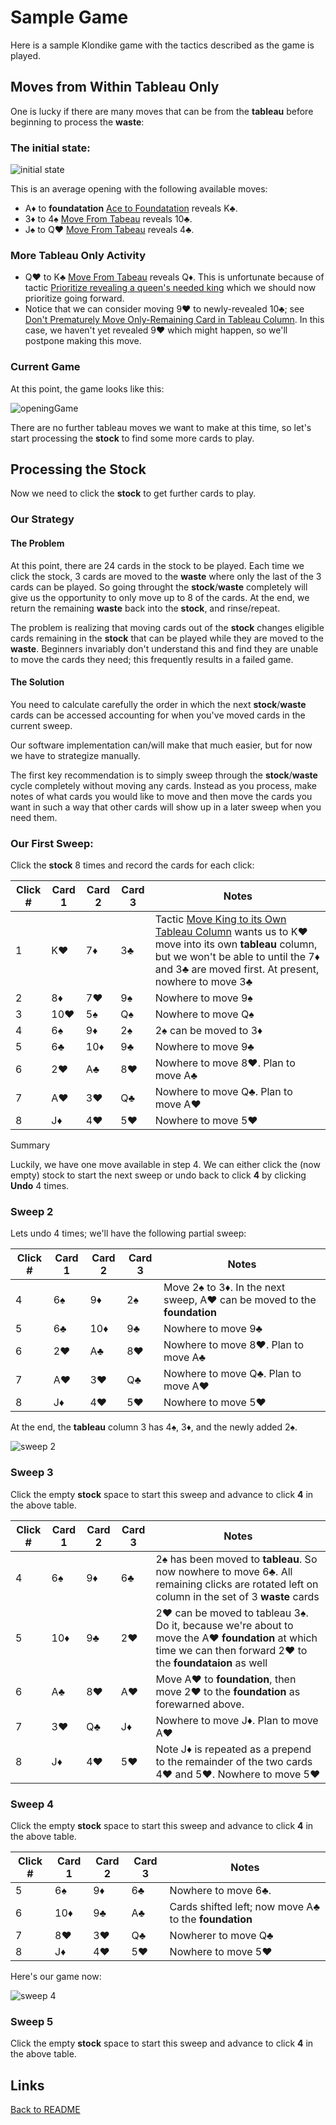 # Sample Game

Here is a sample Klondike game with the tactics described as the game is played.

## Moves from Within Tableau Only

One is lucky if there are many moves that can be from the **tableau** before beginning to process the **waste**:

### The initial state:

![initial state](./imgs/initialGame.png)

This is an average opening with the following available moves:

* A♦️ to **foundatation** [Ace to Foundatation](/docs/tactics.md#ace-to-foundatation) reveals K♣️.
* 3♦️ to 4♠️ [Move From Tabeau](/docs/tactics.md#move-from-tableau) reveals 10♣️.
* J♠️ to Q❤️ [Move From Tabeau](/docs/tactics.md#move-from-tableau) reveals 4♣️.

### More Tableau Only Activity

* Q❤️ to K♣️ [Move From Tabeau](/docs/tactics.md#move-from-tableau) reveals Q♦️.  This is unfortunate because of tactic [Prioritize revealing a queen's needed king]() which we should now prioritize going forward.
* Notice that we can consider moving 9❤️ to newly-revealed 10♣️; see [Don't Prematurely Move Only-Remaining Card in Tableau Column](/docs/tactics.md#dont-prematurely-move-only-remaining-card-in-tableau-column). In this case, we haven't yet revealed 9❤️ which might happen, so we'll postpone making this move.

### Current Game

At this point, the game looks like this:

![openingGame](/docs/imgs/openingMoves.png)

There are no further tableau moves we want to make at this time, so let's start processing the **stock** to find some more cards to play.

## Processing the Stock

Now we need to click the **stock** to get further cards to play.

### Our Strategy

#### The Problem

At this point, there are 24 cards in the stock to be played.  Each time we click the stock, 3 cards are moved to the **waste** where only the last of the 3 cards can be played. So going throught the **stock**/**waste** completely will give us the opportunity to only move up to 8 of the cards.  At the end, we return the remaining **waste** back into the **stock**, and rinse/repeat.

The problem is realizing that moving cards out of the **stock** changes eligible cards remaining in the **stock** that can be played while they are moved to the **waste**.  Beginners invariably don't understand this and find they are unable to move the cards they need; this frequently results in a failed game.

#### The Solution

You need to calculate carefully the order in which the next **stock**/**waste** cards can be accessed accounting for when you've moved cards in the current sweep.

Our software implementation can/will make that much easier, but for now we have to strategize manually.

The first key recommendation is to simply sweep through the **stock**/**waste** cycle completely without moving any cards.  Instead as you process, make notes of what cards you would like to move and then move the cards you want in such a way that other cards will show up in a later sweep when you need them.

### Our First Sweep:

Click the **stock** 8 times and record the cards for each click:

| Click # | Card 1 | Card 2 | Card 3 | Notes |
|----------|---|---|---|----------|
| 1 | K❤️ | 7♦️ | 3♣️ | Tactic [Move King to its Own Tableau Column](/docs/tactics.md#move-king-to-its-own-tableau-column) wants us to K❤️ move into its own **tableau** column, but we won't be able to until the 7♦️ and 3♣️ are moved first.  At present, nowhere to move 3♣️ |
| 2 | 8♦️ | 7❤️ | 9♠️ | Nowhere to move 9♠️ |
| 3 | 10❤️ | 5♠️ | Q♠️ | Nowhere to move Q♠️ |
| 4 | 6♠️ | 9♦️ | 2♠️ | 2♠️ can be moved to 3♦️ |
| 5 | 6♣️ | 10♦️ | 9♣️ | Nowhere to move 9♣️ |
| 6 | 2❤️ | A♣️ | 8❤️ | Nowhere to move 8❤️. Plan to move A♣️ |
| 7 | A❤️ | 3❤️ | Q♣️ | Nowhere to move Q♣️. Plan to move A❤️ |
| 8 | J♦️ | 4❤️ | 5❤️ | Nowhere to move 5❤️ |

Summary

Luckily, we have one move available in step 4.  We can either click the (now empty) stock to start the next sweep or undo back to click **4** by clicking **Undo** 4 times.

### Sweep 2

Lets undo 4 times; we'll have the following partial sweep:

| Click # | Card 1 | Card 2 | Card 3 | Notes |
|----------|---|---|---|----------|
| 4 | 6♠️ | 9♦️ | 2♠️ | Move 2♠️ to 3♦️.  In the next sweep, A❤️ can be moved to the **foundation** |
| 5 | 6♣️ | 10♦️ | 9♣️ | Nowhere to move 9♣️ |
| 6 | 2❤️ | A♣️ | 8❤️ | Nowhere to move 8❤️. Plan to move A♣️ |
| 7 | A❤️ | 3❤️ | Q♣️ | Nowhere to move Q♣️. Plan to move A❤️ |
| 8 | J♦️ | 4❤️ | 5❤️ | Nowhere to move 5❤️ |

At the end, the **tableau** column 3 has 4♠️, 3♦️, and the newly added 2♠️.

![sweep 2](/docs/imgs/sweep2.png)

### Sweep 3

Click the empty **stock** space to start this sweep and advance to click **4** in the above table.

| Click # | Card 1 | Card 2 | Card 3 | Notes |
|----------|---|---|---|----------|
| 4 | 6♠️ | 9♦️ | 6♣️ | 2♠️ has been moved to **tableau**. So now nowhere to move 6♣️.  All remaining clicks are rotated left on column in the set of 3 **waste** cards |
| 5 | 10♦️ | 9♣️ | 2❤️ | 2❤️ can be moved to tableau 3♠️. Do it, because we're about to move the A❤️ **foundation** at which time we can then forward 2❤️ to the **foundataion** as well |
| 6 | A♣️ | 8❤️ | A❤️ | Move A❤️ to **foundation**, then move 2❤️ to the **foundation** as forewarned above. |
| 7 | 3❤️ | Q♣️ | J♦️ | Nowhere to move J♦️. Plan to move A❤️ |
| 8 | J♦️ | 4❤️ | 5❤️ | Note J♦️ is repeated as a prepend to the remainder of the two cards 4❤️ and 5❤️. Nowhere to move 5❤️ |

### Sweep 4

Click the empty **stock** space to start this sweep and advance to click **4** in the above table.

| Click # | Card 1 | Card 2 | Card 3 | Notes |
|----------|---|---|---|----------|
| 5 | 6♠️ | 9♦️ | 6♣️ | Nowhere to move 6♣️. |
| 6 | 10♦️ | 9♣️ | A♣️ | Cards shifted left; now move A♣️ to the **foundation** |
| 7 | 8❤️ | 3❤️ | Q♣️ | Nowherer to move Q♣️ |
| 8 | J♦️ | 4❤️ | 5❤️ | Nowhere to move 5❤️ |

Here's our game now:

 ![sweep 4](/docs/imgs/sweep4.png)

### Sweep 5

Click the empty **stock** space to start this sweep and advance to click **4** in the above table.


## Links

[Back to README](/README.md)
